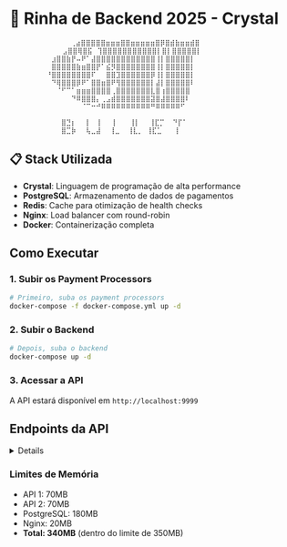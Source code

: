 #  🐓 Rinha de Backend 2025 - Crystal

 <div>

                   ⢀⣴⣿⣿⣿⣿⣿⣶⣶⣶⣿⣿⣶⣶⣶⣶⣶⣿⡿⣿⣾⣷⣶⣶⣾⣿⠀                                                                                                                          
                 ⣠⣿⣿⢿⣿⣯⠀⢹⣿⣿⣿⣿⣿⣿⣿⣿⣿⣿⣿⡇⣿⡇⣿⣿⣿⣿⣿⡇                                                                                                     
             ⠀⣰⣿⣿⣷⡟⠤⠟⠁⣼⣿⣿⣿⣿⣿⣿⣿⣿⣿⣿⣿⣿⢸⡇⣿⣿⣿⣿⣿⡇ 
             ⠀⣿⣿⣿⣿⣿⣷⣶⣿⣿⡟⠁⣮⡻⣿⣿⣿⣿⣿⣿⣿⣿⢸⡇⣿⣿⣿⣿⣿⡇ 
             ⠘⣿⣿⣿⣿⣿⣿⣿⣿⠏⠀⠀⣿⣿⣹⣿⣿⣿⣿⣿⣿⡿⢸⡇⣿⣿⣿⣿⣿⡇ 
             ⠀⠙⢿⣿⣿⣿⡿⠟⠁⣿⣿⣶⣿⠟⢻⣿⣿⣿⣿⣿⣿⡇⣼⡇⣿⣿⣿⣿⣿⠇
             ⠀⠀⠈⠋⠉⠁⣶⣶⣶⣿⣿⣿⣿⢀⣿⣿⣿⣿⣿⣿⣿⣇⣿⢰⣿⣿⣿⣿⣿⠀ 
             ⠀⠀⠀⠀⠀⠙⠿⣿⣿⣿⡄⢀⣠⣾⣿⣿⣿⣿⣿⣿⣿⣽⣿⣼⣿⣿⣿⣿⠇⠀ 
             ⠀⠀⠀⠀⠀⠀⠀⠈⠉⠒⠚⠿⠿⠿⠿⠿⠿⠿⠿⠿⠿⠛⠿⠿⠿⠿⠿⠋⠀⠀ 
             ⠀⠀⠀⠀⠀⠀⠀⠀⠀⠀⠀⠀⠀⠀⠀⠀⠀⠀⠀⠀⠀⠀⠀⠀⠀⠀⠀⠀⠀⠀ 
             ⠀⠀⠀⣿⣙⡆⠀⠀⡇⠀⢸⠀⠀⢸⠀⠀ ⢸⡇⠀⠀⢸⣏⡉  ⠙⡏⠁⠀ 
             ⠀⠀⠀⣿⣉⡷⠀⠀⢧⣀⣼ ⠀⢸⣀  ⢸⣇⡀ ⢸⣏⣁⠀ ⠀⡇⠀ 

             
  </div>
  

## 📋 Stack Utilizada

- **Crystal**: Linguagem de programação de alta performance
- **PostgreSQL**: Armazenamento de dados de pagamentos
- **Redis**: Cache para otimização de health checks
- **Nginx**: Load balancer com round-robin
- **Docker**: Containerização completa

##  Como Executar

### 1. Subir os Payment Processors
```bash
# Primeiro, suba os payment processors
docker-compose -f docker-compose.yml up -d
```

### 2. Subir o Backend
```bash
# Depois, suba o backend
docker-compose up -d
```

### 3. Acessar a API
A API estará disponível em `http://localhost:9999`

##  Endpoints da API

 <details align="left">

### POST `/payments`

Intermedia uma solicitação de pagamento para os Payment Processors.

**Corpo da Requisição:**
```json
{
  "correlationId": "4a7901b8-7d26-4d9d-aa19-4dc1c7cf60b3",
  "amount": 19.90
}
```

**Campos:**
- `correlationId`: UUID único obrigatório
- `amount`: Valor decimal obrigatório (maior que 0)

**Respostas:**
- `200 OK`: Pagamento processado com sucesso
- `400 Bad Request`: Dados de entrada inválidos
- `500 Internal Server Error`: Erro no processamento

### GET `/payments-summary`

Retorna resumo dos pagamentos processados, usado para auditoria.

**Parâmetros de Query (opcionais):**
- `from`: Timestamp ISO em UTC (ex: `2020-07-10T12:34:56.000Z`)
- `to`: Timestamp ISO em UTC (ex: `2020-07-10T12:35:56.000Z`)

**Exemplo de Uso:**
```
GET /payments-summary?from=2020-07-10T12:34:56.000Z&to=2020-07-10T12:35:56.000Z
```

**Resposta (200 OK):**
```json
{
  "default": {
    "totalRequests": 43236,
    "totalAmount": 415542345.98
  },
  "fallback": {
    "totalRequests": 423545,
    "totalAmount": 329347.34
  }
}
```

### POST `/purge-payments`  

Endpoint secreto utilizado pelo script de teste da Rinha para limpar todos os pagamentos do banco. Não requer corpo na requisição.

**Exemplo de Uso:**
```
curl -X POST http://localhost:9999/purge-payments
```

**Resposta (200 OK):**
```json
{"result": "ok"}
```
</details>

### Limites de Memória

- API 1: 70MB
- API 2: 70MB
- PostgreSQL: 180MB
- Nginx: 20MB
- **Total: 340MB** (dentro do limite de 350MB)
